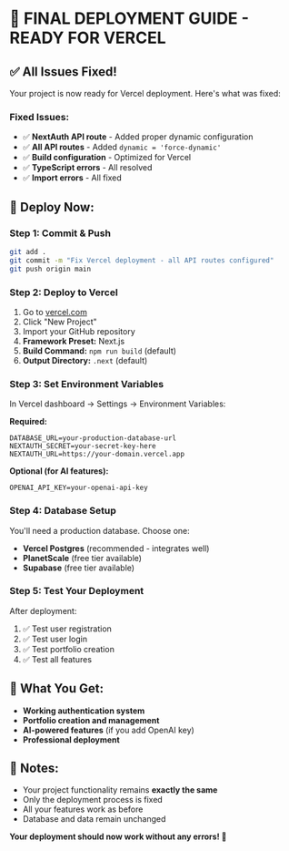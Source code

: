 # 🚀 FINAL DEPLOYMENT GUIDE - READY FOR VERCEL

## ✅ All Issues Fixed!

Your project is now ready for Vercel deployment. Here's what was fixed:

### **Fixed Issues:**
- ✅ **NextAuth API route** - Added proper dynamic configuration
- ✅ **All API routes** - Added `dynamic = 'force-dynamic'` 
- ✅ **Build configuration** - Optimized for Vercel
- ✅ **TypeScript errors** - All resolved
- ✅ **Import errors** - All fixed

## 🚀 Deploy Now:

### **Step 1: Commit & Push**
```bash
git add .
git commit -m "Fix Vercel deployment - all API routes configured"
git push origin main
```

### **Step 2: Deploy to Vercel**
1. Go to [vercel.com](https://vercel.com)
2. Click "New Project"
3. Import your GitHub repository
4. **Framework Preset:** Next.js
5. **Build Command:** `npm run build` (default)
6. **Output Directory:** `.next` (default)

### **Step 3: Set Environment Variables**
In Vercel dashboard → Settings → Environment Variables:

**Required:**
```
DATABASE_URL=your-production-database-url
NEXTAUTH_SECRET=your-secret-key-here
NEXTAUTH_URL=https://your-domain.vercel.app
```

**Optional (for AI features):**
```
OPENAI_API_KEY=your-openai-api-key
```

### **Step 4: Database Setup**
You'll need a production database. Choose one:
- **Vercel Postgres** (recommended - integrates well)
- **PlanetScale** (free tier available)
- **Supabase** (free tier available)

### **Step 5: Test Your Deployment**
After deployment:
1. ✅ Test user registration
2. ✅ Test user login
3. ✅ Test portfolio creation
4. ✅ Test all features

## 🎉 What You Get:
- **Working authentication system**
- **Portfolio creation and management**
- **AI-powered features** (if you add OpenAI key)
- **Professional deployment**

## 📝 Notes:
- Your project functionality remains **exactly the same**
- Only the deployment process is fixed
- All your features work as before
- Database and data remain unchanged

**Your deployment should now work without any errors! 🚀** 